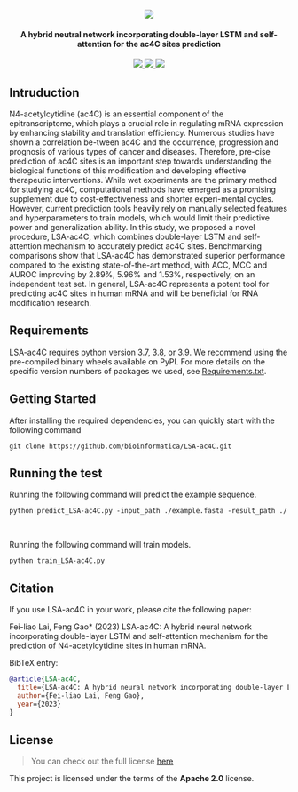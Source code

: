 <div align="center">
<br>
<a href="#"><img src="https://user-images.githubusercontent.com/24775272/235886713-0f5ad0f3-43b6-4d18-b739-d6f80e5667fe.png"/> </a>

  <h4 align="center">A hybrid neutral network incorporating double-layer LSTM and self-attention for the ac4C sites prediction</h4>
</div>

<p align="center">
  <a href="#">
    <img src="https://img.shields.io/badge/python-3.7%20%7C%203.8%20%7C%203.9-blue">
  </a>
  <a href="#">
    <img src="https://img.shields.io/badge/torch-2.0.0-blue">
  </a>
  <a href="./LICENSE">
      <img src="https://img.shields.io/badge/license-Apache%202.0-green">
  </a>
</p>

## Intruduction

N4-acetylcytidine (ac4C) is an essential component of the epitranscriptome, which plays a crucial role in regulating mRNA expression by enhancing stability and 
translation efficiency. Numerous studies have shown a correlation be-tween ac4C and the occurrence, progression and prognosis of various types of cancer and diseases.
Therefore, pre-cise prediction of ac4C sites is an important step towards understanding the biological functions of this modification and developing effective
therapeutic interventions. While wet experiments are the primary method for studying ac4C, computational methods have emerged as a promising supplement due to
cost-effectiveness and shorter experi-mental cycles. However, current prediction tools heavily rely on manually selected features and hyperparameters to train models,
which would limit their predictive power and generalization ability. In this study, we proposed a novel procedure, LSA-ac4C, which combines double-layer LSTM and self-attention mechanism to accurately predict ac4C sites. Benchmarking comparisons show that LSA-ac4C has demonstrated superior performance compared to the existing state-of-the-art method, with ACC, MCC and AUROC improving by 2.89%, 5.96% and 1.53%, respectively, on an independent test set. In general, LSA-ac4C represents a potent tool for predicting ac4C sites in human mRNA and will be beneficial for RNA modification research.

## Requirements

LSA-ac4C requires python version 3.7, 3.8, or 3.9. We recommend using the pre-compiled binary wheels available on PyPI. For more details on the specific version numbers of packages we used, see <a href='./Requirements.txt'>Requirements.txt</a>. 


## Getting Started

After installing the required dependencies, you can quickly start with the following command
```
git clone https://github.com/bioinformatica/LSA-ac4C.git
```

## Running the test

Running the following command will predict the example sequence.

```
python predict_LSA-ac4C.py -input_path ./example.fasta -result_path ./
```
<br>

Running the following command will train models.

```
python train_LSA-ac4C.py
```



## Citation
If you use LSA-ac4C in your work, please cite the following paper:

Fei-liao Lai, Feng Gao* (2023) LSA-ac4C: A hybrid neural network incorporating double-layer LSTM and self-attention mechanism for the prediction of N4-acetylcytidine sites in human mRNA. 

BibTeX entry:

```bibtex
@article{LSA-ac4C,
  title={LSA-ac4C: A hybrid neural network incorporating double-layer LSTM and self-attention mechanism for the prediction of N4-acetylcytidine sites in human mRNA},
  author={Fei-liao Lai, Feng Gao},
  year={2023}
}
```

## License
>You can check out the full license [here](./LICENSE)
>
This project is licensed under the terms of the **Apache 2.0** license.


